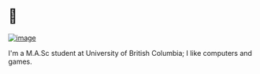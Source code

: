 
# 👋

<!--

👨‍🎓💼👨‍💻⚡️💻

🥳❤️📱💻🌎

😎🦉🚲    😍🍜☕️

😅📸🔋🎥🛠

😭🦠🎨🎧🎮🧘‍♂️🏋️    🤓🥢✈️ 🕹

😛🇨🇦🇨🇳🏳️‍🌈🗣🇨🇦🇨🇳

🔭👌    👀🧧🥰🐱    🅰️


```
⬛️⬛️⬛️⬛️⬛️⬛️⬛️⬜️⬜️⬛️⬜️⬜️⬜️⬜️⬛️⬛️⬛️⬛️⬛️⬛️⬛️
⬛️⬜️⬜️⬜️⬜️⬜️⬛️⬜️⬛️⬜️⬜️⬛️⬛️⬜️⬛️⬜️⬜️⬜️⬜️⬜️⬛️
⬛️⬜️⬛️⬛️⬛️⬜️⬛️⬜️⬜️⬛️⬜️⬛️⬜️⬜️⬛️⬜️⬛️⬛️⬛️⬜️⬛️
⬛️⬜️⬛️⬛️⬛️⬜️⬛️⬜️⬛️⬛️⬜️⬜️⬛️⬜️⬛️⬜️⬛️⬛️⬛️⬜️⬛️
⬛️⬜️⬛️⬛️⬛️⬜️⬛️⬜️⬜️⬜️⬛️⬜️⬜️⬜️⬛️⬜️⬛️⬛️⬛️⬜️⬛️
⬛️⬜️⬜️⬜️⬜️⬜️⬛️⬜️⬛️⬛️⬛️⬛️⬛️⬜️⬛️⬜️⬜️⬜️⬜️⬜️⬛️
⬛️⬛️⬛️⬛️⬛️⬛️⬛️⬜️⬛️⬜️⬛️⬜️⬛️⬜️⬛️⬛️⬛️⬛️⬛️⬛️⬛️
⬜️⬜️⬜️⬜️⬜️⬜️⬜️⬜️⬜️⬜️⬛️⬜️⬜️⬜️⬜️⬜️⬜️⬜️⬜️⬜️⬜️
⬛️⬛️⬛️⬛️⬛️⬜️⬛️⬛️⬛️⬛️⬜️⬛️⬜️⬛️⬜️⬛️⬜️⬛️⬜️⬛️⬜️
⬛️⬛️⬜️⬜️⬛️⬜️⬜️⬛️⬛️⬛️⬜️⬜️⬜️⬛️⬛️⬛️⬛️⬛️⬛️⬛️⬛️
⬛️⬜️⬜️⬛️⬜️⬜️⬛️⬜️⬛️⬛️⬜️⬜️⬛️⬛️⬜️⬜️⬜️⬜️⬛️⬛️⬜️
⬛️⬜️⬜️⬜️⬛️⬜️⬜️⬛️⬛️⬜️⬜️⬜️⬜️⬛️⬜️⬜️⬛️⬛️⬛️⬜️⬜️
⬜️⬛️⬜️⬛️⬛️⬛️⬛️⬛️⬜️⬛️⬛️⬛️⬜️⬛️⬛️⬜️⬛️⬛️⬜️⬜️⬛️
⬜️⬜️⬜️⬜️⬜️⬜️⬜️⬜️⬛️⬛️⬜️⬜️⬜️⬛️⬜️⬛️⬛️⬛️⬛️⬜️⬛️
⬛️⬛️⬛️⬛️⬛️⬛️⬛️⬜️⬛️⬜️⬜️⬛️⬛️⬛️⬜️⬛️⬜️⬜️⬛️⬛️⬜️
⬛️⬜️⬜️⬜️⬜️⬜️⬛️⬜️⬜️⬛️⬛️⬛️⬛️⬛️⬜️⬜️⬛️⬛️⬛️⬜️⬜️
⬛️⬜️⬛️⬛️⬛️⬜️⬛️⬜️⬛️⬛️⬛️⬛️⬛️⬜️⬛️⬜️⬛️⬛️⬜️⬜️⬜️
⬛️⬜️⬛️⬛️⬛️⬜️⬛️⬜️⬛️⬜️⬜️⬜️⬜️⬜️⬜️⬛️⬛️⬜️⬛️⬛️⬜️
⬛️⬜️⬛️⬛️⬛️⬜️⬛️⬜️⬛️⬛️⬜️⬛️⬛️⬛️⬛️⬛️⬜️⬜️⬛️⬜️⬜️
⬛️⬜️⬜️⬜️⬜️⬜️⬛️⬜️⬛️⬜️⬛️⬜️⬛️⬛️⬜️⬛️⬛️⬜️⬛️⬜️⬜️
⬛️⬛️⬛️⬛️⬛️⬛️⬛️⬜️⬛️⬜️⬜️⬜️⬜️⬜️⬛️⬛️⬛️⬛️⬜️⬛️⬜️
```

-->

[![image](https://lh3.googleusercontent.com/IiHGcAYNKZGqYbeYuyDTqpTecSHoP4ziMesCrGnzURsrs-lqnHzTKmqDSz35W8IVhzF_2wVdnZUqxzgWgSfFhV5dMMtoAyn3bth7Ycb-aAkvja03MnK-K-LTDyJNPxfxjqVn8Yh7-b1gLQtWxOxTa9gHyGL71xJ_5CFf6rv5WITQ1dyCdGdFJgSaTxgIgrImKXnsMoUIKkNVBboS7omgfCb55zkYvT9MrQGnlK3PF5gzDWFep6wZ6m6zddUB6G5x-vdgxEz5BJlQu5rAMdJx08T_3EjvDkR-0Kdb5yzgs5PkoHOKVgARjxEvKaNswoVvB47xZdDRRMnGV35AZo7TgLeOJnp4f3bzJjJIiirhfHDNjckswvjeAxgCPWr1NFLh1uJheAohVF4sSCTim7JNioQnY9gD5XLDnimpL7eNXbEXoeInbZ-1PoMpq5nQVj-ykYnHTV3y8OX9G7CsTfLyaf1PhehD2PfhNFuHdE9vHe4RYDJMog_Lbkx29y-T2Xc70cyunngSxuTQZ2gCvAMvs2tzv-mOVpDE6Wa1fYzTm0ZH5YZIHy69jnl2-bcb0b1eiqvFA0CkGBVjD4oE5wtNLRNTPCLvMKCAmXsCVcoI4iUolDS35MNBZnW8Q36a4p-RKWYnP1LLu_UDy1BJJdtJHvx5d6Z3JzDCViWyExLCKDC-8RWP0AWi0Jp920zd=w1856-h779-no?authuser=1)](https://www.muchen.ca)

I'm a M.A.Sc student at University of British Columbia; I like computers and games.


